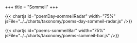 +++
title = "Sommeil"
+++

{{< chartjs id="poemDay-sommeilRadar" width="75%" jsFile="../../charts/taxonomy/poems-day-sommeil-radar.js" />}}

{{< chartjs id="poems-sommeilBar" width="75%" jsFile="../../charts/taxonomy/poems-sommeil-bar.js" />}}